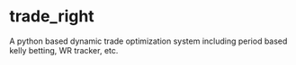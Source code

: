 # trade_right
A python based dynamic trade optimization system including period based kelly betting, WR tracker, etc.
